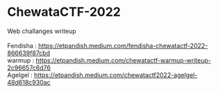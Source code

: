 # ChewataCTF-2022

Web challanges writeup
<br><br>
Fendisha : https://etpandish.medium.com/fendisha-chewatactf-2022-866639f87cbd <br>
warmup : https://etpandish.medium.com/chewatactf-warmup-writeup-2c96657c6d76 <br>
Agelgel : https://etpandish.medium.com/chewatactf2022-agelgel-48d618c930ac <br>
